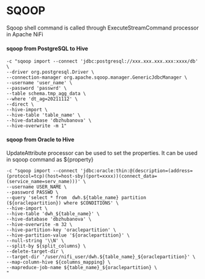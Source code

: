# SQOOP

Sqoop shell command is called through ExecuteStreamCommand processor in Apache NiFi

#### sqoop from PostgreSQL to Hive

```
-c "sqoop import --connect 'jdbc:postgresql://xxx.xxx.xxx.xxx:xxxx/db' \
--driver org.postgresql.Driver \
--connection-manager org.apache.sqoop.manager.GenericJdbcManager \
--username 'user_name' \
--password 'passwrd' \
--table schema.tmp_agg_data \
--where 'dt_ag=20211112' \
--direct \
--hive-import \
--hive-table 'table_name' \
--hive-database 'dbzhubanova' \
--hive-overwrite -m 1"
```

#### sqoop from Oracle to Hive
UpdateAttribute processor can be used to set the properties. It can be used in sqoop command as ${property}

```
-c "sqoop import --connect 'jdbc:oracle:thin:@(description=(address=(protocol=tcp)(host=host-sby)(port=xxxx))(connect_data=(service_name=serv_name)))' \
--username USER_NAME \
--password PASSWD \
--query 'select * from  dwh.${table_name} partition (${oraclepartition}) where $CONDITIONS' \
--hive-import \
--hive-table 'dwh_${table_name}' \
--hive-database 'dbzhubanova' \
--hive-overwrite -m 32 \
--hive-partition-key 'oraclepartition' \
--hive-partition-value '${oraclepartition}' \
--null-string '\\N' \
--split-by ${split_columns} \
--delete-target-dir \
--target-dir '/user/nifi_user/dwh.${table_name}_${oraclepartition}' \
--map-column-hive ${columns_mapping} \
--mapreduce-job-name ${table_name}_${oraclepartition} \
"
```
